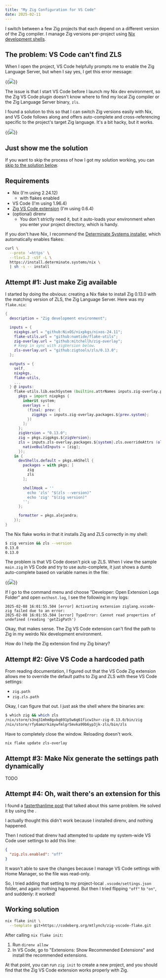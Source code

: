 ```yaml
---
title: "My Zig Configuration for VS Code"
date: 2025-02-11
---
```


I switch between a few Zig projects that each depend on a different version of the Zig compiler. I manage Zig versions per-project using [Nix development shells](notes/nix-dev-environment/).

## The problem: VS Code can't find ZLS

When I open the project, VS Code helpfully prompts me to enable the Zig Language Server, but when I say yes, I get this error message:

{{<img src="zls-fail.webp" has-border="true" caption="ZLS install fails">}}

The issue is that I start VS Code before I launch my Nix dev environment, so the Zig VS Code plugin doesn't know where to find my local Zig compiler or the Zig Language Server binary, `zls`.

I found a solution to this so that I can switch Zig versions easily with Nix, and VS Code follows along and offers auto-complete and cross-referencing specific to the project's target Zig language. It's a bit hacky, but it works.

{{<img src="vscode-zig-working.webp" has-border="true" max-width="700px" caption="Zig extension for VS Code working correctly">}}

## Just show me the solution

If you want to skip the process of how I got my solution working, you can [skip to the solution below](#working-solution).

## Requirements

- Nix (I'm using 2.24.12)
  - with flakes enabled
- VS Code (I'm using 1.96.4)
- [Zig VS Code extension](https://marketplace.visualstudio.com/items?itemName=ziglang.vscode-zig) (I'm using 0.6.4)
- (optional) direnv
  - You don't strictly need it, but it auto-loads your environment when you enter your project directory, which is handy.

If you don't have Nix, I recommend the [Determinate Systems installer](https://zero-to-nix.com/start/install/), which automatically enables flakes:

```bash
curl \
  --proto '=https' \
  --tlsv1.2 -sSf -L \
  https://install.determinate.systems/nix \
  | sh -s -- install
```

## Attempt #1: Just make Zig available

I started by doing the obvious: creating a Nix flake to install Zig 0.13.0 with the matching version of ZLS, the Zig Language Server. Here was my `flake.nix`:

```nix
{
  description = "Zig development environment";

  inputs = {
    nixpkgs.url = "github:NixOS/nixpkgs/nixos-24.11";
    flake-utils.url = "github:numtide/flake-utils";
    zig-overlay.url = "github:mitchellh/zig-overlay";
    # Keep in sync with zigVersion below.
    zls-overlay.url = "github:zigtools/zls/0.13.0";
  };

  outputs = {
    self,
    nixpkgs,
    flake-utils,
    ...
  } @ inputs:
    flake-utils.lib.eachSystem (builtins.attrNames inputs.zig-overlay.packages) (system: let
      pkgs = import nixpkgs {
        inherit system;
        overlays = [
          (final: prev: {
            zigpkgs = inputs.zig-overlay.packages.${prev.system};
          })
        ];
      };
      zigVersion = "0.13.0";
      zig = pkgs.zigpkgs.${zigVersion};
      zls = inputs.zls-overlay.packages.${system}.zls.overrideAttrs (old: {
        nativeBuildInputs = [zig];
      });
    in {
      devShells.default = pkgs.mkShell {
        packages = with pkgs; [
          zig
          zls
        ];

        shellHook = ''
          echo 'zls' "$(zls --version)"
          echo 'zig' "$(zig version)"
        '';
      };

      formatter = pkgs.alejandra;
    });
}
```

The Nix flake works in that it installs Zig and ZLS correctly in my shell:

```bash
$ zig version && zls --version
0.13.0
0.13.0
```

The problem is that VS Code doesn't pick up ZLS. When I view the sample `main.zig` in VS Code and try to use auto-complete, it just shows a dumb auto-complete based on variable names in the file:

{{<img src="bad-autocomplete.webp" has-border="true">}}

If I go to the command menu and choose "Developer: Open Extension Logs Folder" and open `exthost.log`, I see the following in my logs:

```text
2025-02-08 16:01:55.504 [error] Activating extension ziglang.vscode-zig failed due to an error:
2025-02-08 16:01:55.504 [error] TypeError: Cannot read properties of undefined (reading 'getZigPath')
```

Okay, that makes sense. The Zig VS Code extension can't find the path to Zig in my weirdo Nix development environment.

How do I help the Zig extension find my Zig binary?

## Attempt #2: Give VS Code a hardcoded path

From reading documentation, I figured out that the VS Code Zig extension allows me to override the default paths to Zig and ZLS with these VS Code settings:

- `zig.path`
- `zig.zls.path`

Okay, I can figure that out. I just ask the shell where the binaries are:

```bash
$ which zig && which zls
/nix/store/s3nq31mhm8gxkq691p5w6q61ficw1hvr-zig-0.13.0/bin/zig
/nix/store/rfy6amzrkimywfmlgr5mvka99b6yp3jk-zls/bin/zls
```

Have to completely close the window. Reloading doesn't work.

```bash
nix flake update zls-overlay
```

## Attempt #3: Make Nix generate the settings path dynamically

TODO

## Attempt #4: Oh, wait there's an extension for this

I found a [fasterthanlime post](https://fasterthanli.me/series/building-a-rust-service-with-nix/part-10#setting-up-direnv-in-vscode) that talked about this same problem. He solved it by using the .

I actually thought this didn't work because I installed direnv, and nothing happened.

Then I noticed that direnv had attempted to update my system-wide VS Code user settings to add this line:

```json
{
  "zig.zls.enabled": "off"
}
```

It wasn't able to save the changes because I manage VS Code settings with Home Manager, so the file was read-only.

So, I tried adding that setting to my project-local `.vscode/settings.json` folder, and again: nothing happened. But then I tried flipping `"off"` to `"on"`, and suddenly: it worked!

## Working solution

```bash
nix flake init \
  --template git+https://codeberg.org/mtlynch/zig-vscode-flake.git
```

After calling `nix flake init`:

1. Run `direnv allow`
1. In VS Code, go to "Extensions: Show Recommended Extensions" and install the recommended extensions.

At that point, you can run `zig init` to create a new project, and you should find that the Zig VS Code extension works properly with Zig.
